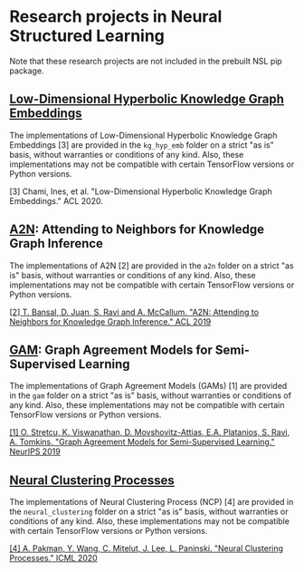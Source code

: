 # Research projects in Neural Structured Learning

Note that these research projects are not included in the prebuilt NSL pip
package.

## [Low-Dimensional Hyperbolic Knowledge Graph Embeddings](kg_hyp_emb)

The implementations of Low-Dimensional Hyperbolic Knowledge Graph Embeddings [3]
are provided in the `kg_hyp_emb` folder on a strict "as is" basis, without
warranties or conditions of any kind. Also, these implementations may not be
compatible with certain TensorFlow versions or Python versions.

[3] Chami, Ines, et al. "Low-Dimensional Hyperbolic Knowledge Graph Embeddings."
ACL 2020.

## [A2N](a2n): Attending to Neighbors for Knowledge Graph Inference

The implementations of A2N [2] are provided in the `a2n` folder on a strict "as
is" basis, without warranties or conditions of any kind. Also, these
implementations may not be compatible with certain TensorFlow versions or Python
versions.

[[2] T. Bansal, D. Juan, S. Ravi and A. McCallum. "A2N: Attending to Neighbors
for Knowledge Graph Inference." ACL
2019](https://www.aclweb.org/anthology/P19-1431)

## [GAM](gam): Graph Agreement Models for Semi-Supervised Learning

The implementations of Graph Agreement Models (GAMs) [1] are provided in the
`gam` folder on a strict "as is" basis, without warranties or conditions of any
kind. Also, these implementations may not be compatible with certain TensorFlow
versions or Python versions.

[[1] O. Stretcu, K. Viswanathan, D. Movshovitz-Attias, E.A. Platanios, S. Ravi,
A. Tomkins. "Graph Agreement Models for Semi-Supervised Learning." NeurIPS
2019](https://papers.nips.cc/paper/9076-graph-agreement-models-for-semi-supervised-learning)

## [Neural Clustering Processes](neural_clustering)

The implementations of Neural Clustering Process (NCP) [4] are provided in the
`neural_clustering` folder on a strict "as is" basis, without warranties or
conditions of any kind. Also, these implementations may not be compatible with
certain TensorFlow versions or Python versions.

[[4] A. Pakman, Y. Wang, C. Mitelut, J. Lee, L. Paninski. "Neural Clustering
Processes." ICML 2020](https://arxiv.org/abs/1901.00409)

